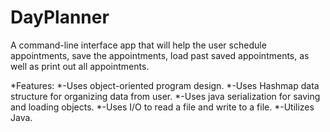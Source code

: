 # DayPlanner
A command-line interface app that will help the user schedule appointments, save the appointments, load past saved appointments, as well as print out all appointments. 

*Features: 
*-Uses object-oriented program design.
*-Uses Hashmap data structure for organizing data from user.
*-Uses java serialization for saving and loading objects.
*-Uses I/O to read a file and write to a file.
*-Utilizes Java.
